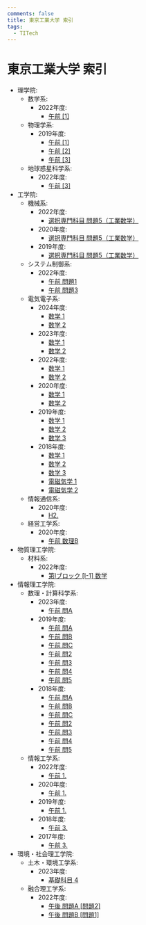 ```yaml
---
comments: false
title: 東京工業大学 索引
tags:
  - TITech
---
```

# 東京工業大学 索引

- 理学院:
    - 数学系:
        - 2022年度:
            - [午前 \[1\]](science/math_2022_1.md)
    - 物理学系:
        - 2019年度:
            - [午前 \[1\]](science/phys_2019_1.md)
            - [午前 \[2\]](science/phys_2019_2.md)
            - [午前 \[3\]](science/phys_2019_3.md)
    - 地球惑星科学系:
        - 2022年度:
            - [午前 \[3\]](science/earth_2022_3.md)
- 工学院:
    - 機械系:
        - 2022年度:
            - [選択専門科目 問題5（工業数学）](engineering/mech_2022_5.md)
        - 2020年度:
            - [選択専門科目 問題5（工業数学）](engineering/mech_2020_5.md)
        - 2019年度:
            - [選択専門科目 問題5（工業数学）](engineering/mech_2019_5.md)
    - システム制御系:
        - 2022年度:
            - [午前 問題1](engineering/sc_2022_1.md)
            - [午前 問題3](engineering/sc_2022_3.md)
    - 電気電子系:
        - 2024年度:
            - [数学 1](engineering/ee_202308_math_1.md)
            - [数学 2](engineering/ee_202308_math_2.md)
        - 2023年度:
            - [数学 1](engineering/ee_202208_math_1.md)
            - [数学 2](engineering/ee_202208_math_2.md)
        - 2022年度:
            - [数学 1](engineering/ee_202108_math_1.md)
            - [数学 2](engineering/ee_202108_math_2.md)
        - 2020年度:
            - [数学 1](engineering/ee_201908_math_1.md)
            - [数学 2](engineering/ee_201908_math_2.md)
        - 2019年度:
            - [数学 1](engineering/ee_201808_math_1.md)
            - [数学 2](engineering/ee_201808_math_2.md)
            - [数学 3](engineering/ee_201808_math_3.md)
        - 2018年度:
            - [数学 1](engineering/ee_201708_math_1.md)
            - [数学 2](engineering/ee_201708_math_2.md)
            - [数学 3](engineering/ee_201708_math_3.md)
            - [電磁気学 1](engineering/ee_2018_electromagnetism_1.md)
            - [電磁気学 2](engineering/ee_2018_electromagnetism_2.md)
    - 情報通信系:
        - 2020年度:
            - [H2.](engineering/ict_2020_H2.md)
    - 経営工学系:
        - 2020年度:
            - [午前 数理B](engineering/iee_2020_math_B.md)
- 物質理工学院:
    - 材料系:
        - 2022年度:
            - [第Iブロック \[I-1\] 数学](MCT/mat_2022_I_1_math.md)
- 情報理工学院:
    - 数理・計算科学系:
        - 2023年度:
            - [午前 問A](MCS/is_2023_A.md)
        - 2019年度:
            - [午前 問A](MCS/is_2019_A.md)
            - [午前 問B](MCS/is_2019_B.md)
            - [午前 問C](MCS/is_2019_C.md)
            - [午前 問2](MCS/is_2019_2.md)
            - [午前 問3](MCS/is_2019_3.md)
            - [午前 問4](MCS/is_2019_4.md)
            - [午前 問5](MCS/is_2019_5.md)
        - 2018年度:
            - [午前 問A](MCS/is_2018_A.md)
            - [午前 問B](MCS/is_2018_B.md)
            - [午前 問C](MCS/is_2018_C.md)
            - [午前 問2](MCS/is_2018_2.md)
            - [午前 問3](MCS/is_2018_3.md)
            - [午前 問4](MCS/is_2018_4.md)
            - [午前 問5](MCS/is_2018_5.md)
    - 情報工学系:
        - 2022年度:
            - [午前 1.](MCS/cs_2022_1.md)
        - 2020年度:
            - [午前 1.](MCS/cs_2020_1.md)
        - 2019年度:
            - [午前 1.](MCS/cs_2019_1.md)
        - 2018年度:
            - [午前 3.](MCS/cs_2018_3.md)
        - 2017年度:
            - [午前 3.](MCS/cs_2017_3.md)
- 環境・社会理工学院:
    - 土木・環境工学系:
        - 2023年度:
            - [基礎科目 4](environment_and_society/cv_2023_kiso_4.md)
    - 融合理工学系:
        - 2022年度:
            - [午後 問題A \[問題2\]](environment_and_society/tse_2022_A_2.md)
            - [午後 問題B \[問題1\]](environment_and_society/tse_2022_B_1.md)